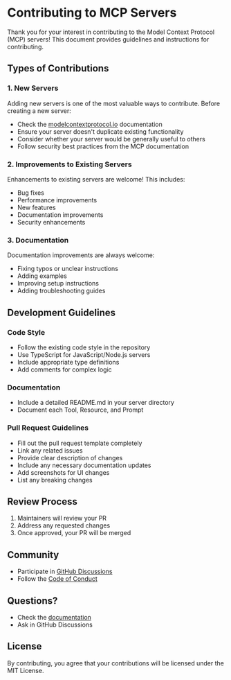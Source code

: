 # Contributing to MCP Servers

Thank you for your interest in contributing to the Model Context Protocol (MCP) servers! This document provides guidelines and instructions for contributing.

## Types of Contributions

### 1. New Servers
Adding new servers is one of the most valuable ways to contribute. Before creating a new server:

- Check the [modelcontextprotocol.io](https://modelcontextprotocol.io) documentation
- Ensure your server doesn't duplicate existing functionality
- Consider whether your server would be generally useful to others
- Follow security best practices from the MCP documentation

### 2. Improvements to Existing Servers
Enhancements to existing servers are welcome! This includes:

- Bug fixes
- Performance improvements
- New features
- Documentation improvements
- Security enhancements

### 3. Documentation
Documentation improvements are always welcome:

- Fixing typos or unclear instructions
- Adding examples
- Improving setup instructions
- Adding troubleshooting guides

## Development Guidelines

### Code Style
- Follow the existing code style in the repository
- Use TypeScript for JavaScript/Node.js servers
- Include appropriate type definitions
- Add comments for complex logic

### Documentation
- Include a detailed README.md in your server directory
- Document each Tool, Resource, and Prompt


### Pull Request Guidelines

- Fill out the pull request template completely
- Link any related issues
- Provide clear description of changes
- Include any necessary documentation updates
- Add screenshots for UI changes
- List any breaking changes

## Review Process

1. Maintainers will review your PR
2. Address any requested changes
3. Once approved, your PR will be merged

## Community

- Participate in [GitHub Discussions](https://github.com/modelcontextprotocol/servers/discussions)
- Follow the [Code of Conduct](CODE_OF_CONDUCT.md)


## Questions?

- Check the [documentation](https://modelcontextprotocol.io)
- Ask in GitHub Discussions

## License

By contributing, you agree that your contributions will be licensed under the MIT License.